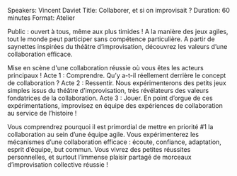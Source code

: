 Speakers: Vincent Daviet
Title: Collaborer, et si on improvisait ?
Duration: 60 minutes
Format: Atelier

Public : ouvert à tous, même aux plus timides !
A la manière des jeux agiles, tout le monde peut participer sans compétence particulière.
A partir de saynettes inspirées du théâtre d’improvisation, découvrez les valeurs d’une collaboration efficace.

Mise en scène d'une collaboration réussie où vous êtes les acteurs principaux !
Acte 1 : Comprendre.
Qu’y a-t-il réellement derrière le concept de collaboration ?
Acte 2 : Ressentir.
Nous expérimenterons des petits jeux simples issus du théâtre d’improvisation, très révélateurs des valeurs fondatrices de la collaboration.
Acte 3 : Jouer.
En point d’orgue de ces expérimentations, improvisez en équipe des expériences de collaboration au service de l’histoire !

Vous comprendrez pourquoi il est primordial de mettre en priorité #1 la collaboration au sein d’une équipe agile.
Vous expérimenterez les mécanismes d’une collaboration efficace : écoute, confiance, adaptation, esprit d’équipe, but commun.
Vous vivrez des petites réussites personnelles, et surtout l’immense plaisir partagé de morceaux d’improvisation collective réussie !
